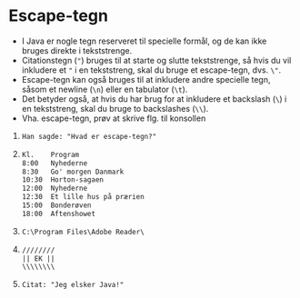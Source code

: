 # Escape-tegn
- I Java er nogle tegn reserveret til specielle formål, og de kan ikke bruges direkte i tekststrenge.
- Citationstegn (`"`) bruges til at starte og slutte tekststrenge, så hvis du vil inkludere et `"` i en tekststreng, skal du bruge et escape-tegn, dvs. `\"`.
- Escape-tegn kan også bruges til at inkludere andre specielle tegn, såsom et newline (`\n`) eller en tabulator (`\t`).
- Det betyder også, at hvis du har brug for at inkludere et backslash (`\`) i en tekststreng, skal du bruge to backslashes (`\\`).
- Vha. escape-tegn, prøv at skrive flg. til konsollen
1. ```txt
   Han sagde: "Hvad er escape-tegn?"
   ```
2. ```txt
   Kl.    Program
   8:00   Nyhederne
   8:30   Go' morgen Danmark
   10:30  Horton-sagaen
   12:00  Nyhederne
   12:30  Et lille hus på prærien
   15:00  Bonderøven
   18:00  Aftenshowet
   ```
3. ```txt
   C:\Program Files\Adobe Reader\
   ```
4. ```txt
   ////////
   || EK ||
   \\\\\\\\
   ```
5. ```txt
   Citat: "Jeg elsker Java!"
   ```